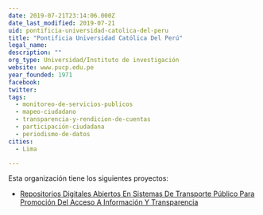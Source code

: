 ```yaml
---
date: 2019-07-21T23:14:06.000Z
date_last_modified: 2019-07-21
uid: pontificia-universidad-catolica-del-peru
title: "Pontificia Universidad Católica Del Perú"
legal_name: 
description: ""
org_type: Universidad/Instituto de investigación
website: www.pucp.edu.pe
year_founded: 1971
facebook: 
twitter: 
tags:
  - monitoreo-de-servicios-publicos
  - mapeo-ciudadano
  - transparencia-y-rendicion-de-cuentas
  - participación-ciudadana
  - periodismo-de-datos
cities: 
  - Lima

---
```


Esta organización tiene los siguientes proyectos:

- [Repositorios Digitales Abiertos En Sistemas De Transporte Público Para Promoción Del Acceso A Información Y Transparencia](/proyectos/repositorios-digitales-abiertos-en-sistemas-de-transporte-publico-para-promocion-del-acceso-a-informacion-y-transparencia)
